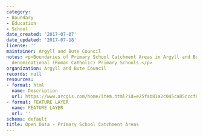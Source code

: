 ```yaml
---
category:
- Boundary
- Education
- School
date_created: '2017-07-07'
date_updated: '2017-07-18'
license: ''
maintainer: Argyll and Bute Council
notes: <p>Boundaries of Primary School Catchment Areas in Argyll and Bute, including
  denominational (Roman Catholic) Primary Schools.</p>
organization: Argyll and Bute Council
records: null
resources:
- format: html
  name: Description
  url: https://www.arcgis.com/home/item.html?id=e25fab81a2c045ca85cccf6cdee98b0f
- format: FEATURE LAYER
  name: FEATURE LAYER
  url: ''
schema: default
title: Open Data - Primary School Catchment Areas
---
```

